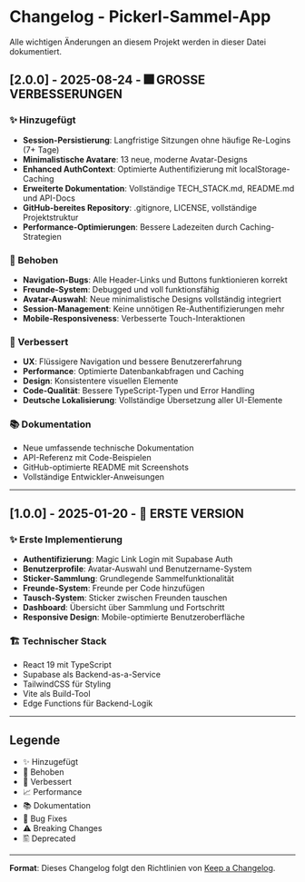 # Changelog - Pickerl-Sammel-App

Alle wichtigen Änderungen an diesem Projekt werden in dieser Datei dokumentiert.

## [2.0.0] - 2025-08-24 - 🎆 **GROSSE VERBESSERUNGEN**

### ✨ Hinzugefügt
- **Session-Persistierung**: Langfristige Sitzungen ohne häufige Re-Logins (7+ Tage)
- **Minimalistische Avatare**: 13 neue, moderne Avatar-Designs
- **Enhanced AuthContext**: Optimierte Authentifizierung mit localStorage-Caching
- **Erweiterte Dokumentation**: Vollständige TECH_STACK.md, README.md und API-Docs
- **GitHub-bereites Repository**: .gitignore, LICENSE, vollständige Projektstruktur
- **Performance-Optimierungen**: Bessere Ladezeiten durch Caching-Strategien

### 🔧 Behoben
- **Navigation-Bugs**: Alle Header-Links und Buttons funktionieren korrekt
- **Freunde-System**: Debugged und voll funktionsfähig
- **Avatar-Auswahl**: Neue minimalistische Designs vollständig integriert
- **Session-Management**: Keine unnötigen Re-Authentifizierungen mehr
- **Mobile-Responsiveness**: Verbesserte Touch-Interaktionen

### 💪 Verbessert
- **UX**: Flüssigere Navigation und bessere Benutzererfahrung
- **Performance**: Optimierte Datenbankabfragen und Caching
- **Design**: Konsistentere visuellen Elemente
- **Code-Qualität**: Bessere TypeScript-Typen und Error Handling
- **Deutsche Lokalisierung**: Vollständige Übersetzung aller UI-Elemente

### 📚 Dokumentation
- Neue umfassende technische Dokumentation
- API-Referenz mit Code-Beispielen
- GitHub-optimierte README mit Screenshots
- Vollständige Entwickler-Anweisungen

---

## [1.0.0] - 2025-01-20 - 🎉 **ERSTE VERSION**

### ✨ Erste Implementierung
- **Authentifizierung**: Magic Link Login mit Supabase Auth
- **Benutzerprofile**: Avatar-Auswahl und Benutzername-System
- **Sticker-Sammlung**: Grundlegende Sammelfunktionalität
- **Freunde-System**: Freunde per Code hinzufügen
- **Tausch-System**: Sticker zwischen Freunden tauschen
- **Dashboard**: Übersicht über Sammlung und Fortschritt
- **Responsive Design**: Mobile-optimierte Benutzeroberfläche

### 🏗️ Technischer Stack
- React 19 mit TypeScript
- Supabase als Backend-as-a-Service
- TailwindCSS für Styling
- Vite als Build-Tool
- Edge Functions für Backend-Logik

---

## Legende
- ✨ Hinzugefügt
- 🔧 Behoben
- 💪 Verbessert
- 📈 Performance
- 📚 Dokumentation
- 🐛 Bug Fixes
- ⚠️ Breaking Changes
- 🖺 Deprecated

---

**Format**: Dieses Changelog folgt den Richtlinien von [Keep a Changelog](https://keepachangelog.com/).